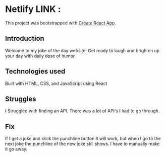 # Netlify LINK :

This project was bootstrapped with [Create React App](https://github.com/facebook/create-react-app).

## Introduction

Welcome to my joke of the day website! Get ready to laugh and brighten up your day with daily dose of humor.

## Technologies used

Built with HTML, CSS, and JavaScript using React

## Struggles

I Struggled with finding an API. There was a lot of API's I had to go through.

## Fix

If I get a joke and click the punchline button it will work, but when I go to the next joke the punchline of the new joke still shows. I have to manually make it go away.
